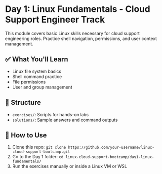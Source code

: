 # Day 1: Linux Fundamentals - Cloud Support Engineer Track

This module covers basic Linux skills necessary for cloud support engineering roles. Practice shell navigation, permissions, and user context management.

## ✅ What You'll Learn
- Linux file system basics
- Shell command practice
- File permissions
- User and group management

## 📂 Structure
- `exercises/`: Scripts for hands-on labs
- `solutions/`: Sample answers and command outputs

## 🧪 How to Use
1. Clone this repo: `git clone https://github.com/your-username/linux-cloud-support-bootcamp.git`
2. Go to the Day 1 folder: `cd linux-cloud-support-bootcamp/day1-linux-fundamentals/`
3. Run the exercises manually or inside a Linux VM or WSL
